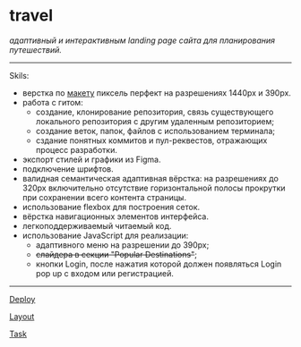 # travel

_адаптивный и интерактивным landing page сайта для планирования путешествий._
**************************
Skils:
 * верстка по [макету](https://www.figma.com/file/BhULVGGIachSAjoBazhP9P/Travel?node-id=0%3A1&t=NOnWinwbp7wfqMSO-0) пиксель перфект на разрешениях 1440рх и 390px.
 * работа с гитом:
    - создание, клонирование репозитория, связь существующего локального репозитория с другим удаленным репозиторием;
    - создание веток, папок, файлов с использованием терминала;
    - сздание понятных коммитов и пул-реквестов, отражающих процесс разработки.
 * экспорт стилей и графики из Figma.
 * подключение шрифтов.
 * валидная семантическая адаптивная вёрстка: на разрешениях до 320рх включительно отсутствие горизонтальной полосы прокрутки при сохранении всего контента страницы.
 * использование flexbox для построения сеток.
 * вёрстка навигационных элементов интерфейса.
 * легкоподдерживаемый читаемый код.
 * использование JavaScript для реализации:
    - адаптивного меню на разрешении до 390рх;
    - ~~слайдера в секции "Popular Destinations"~~;
    - кнопки Login, после нажатия которой должен появляться Login pop up с входом или регистрацией.

*************************


[Deploy](https://idzanamimao.github.io/travel/)

[Layout](https://www.figma.com/file/BhULVGGIachSAjoBazhP9P/Travel?node-id=0%3A1&t=NOnWinwbp7wfqMSO-0)

[Task](https://github.com/rolling-scopes-school/tasks/blob/master/tasks/travel/travel.md)


